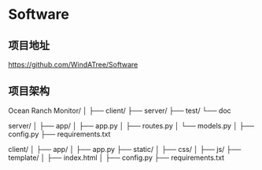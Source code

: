 # Software



## 项目地址
https://github.com/WindATree/Software

## 项目架构
Ocean Ranch Monitor/
│
├── client/ 
├── server/
├── test/
└── doc

server/
│
├── app/
│   ├── app.py
│   ├── routes.py
│   └── models.py
│
├── config.py
├── requirements.txt

client/
│
├── app/
│   ├── app.py
├── static/
│   ├── css/
│   ├── js/
├── template/
│   ├── index.html
│
├── config.py
├── requirements.txt